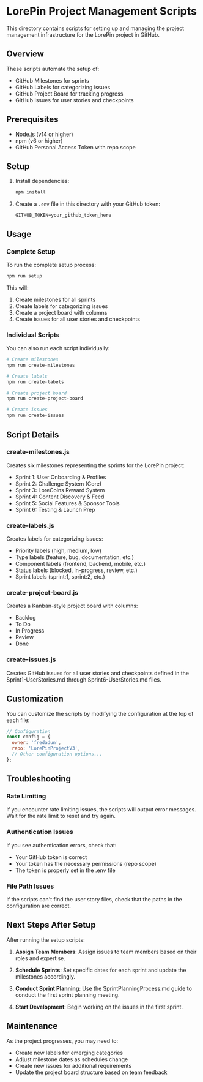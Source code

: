 # LorePin Project Management Scripts

This directory contains scripts for setting up and managing the project management infrastructure for the LorePin project in GitHub.

## Overview

These scripts automate the setup of:
- GitHub Milestones for sprints
- GitHub Labels for categorizing issues
- GitHub Project Board for tracking progress
- GitHub Issues for user stories and checkpoints

## Prerequisites

- Node.js (v14 or higher)
- npm (v6 or higher)
- GitHub Personal Access Token with repo scope

## Setup

1. Install dependencies:
   ```bash
   npm install
   ```

2. Create a `.env` file in this directory with your GitHub token:
   ```
   GITHUB_TOKEN=your_github_token_here
   ```

## Usage

### Complete Setup

To run the complete setup process:

```bash
npm run setup
```

This will:
1. Create milestones for all sprints
2. Create labels for categorizing issues
3. Create a project board with columns
4. Create issues for all user stories and checkpoints

### Individual Scripts

You can also run each script individually:

```bash
# Create milestones
npm run create-milestones

# Create labels
npm run create-labels

# Create project board
npm run create-project-board

# Create issues
npm run create-issues
```

## Script Details

### create-milestones.js

Creates six milestones representing the sprints for the LorePin project:
- Sprint 1: User Onboarding & Profiles
- Sprint 2: Challenge System (Core)
- Sprint 3: LoreCoins Reward System
- Sprint 4: Content Discovery & Feed
- Sprint 5: Social Features & Sponsor Tools
- Sprint 6: Testing & Launch Prep

### create-labels.js

Creates labels for categorizing issues:
- Priority labels (high, medium, low)
- Type labels (feature, bug, documentation, etc.)
- Component labels (frontend, backend, mobile, etc.)
- Status labels (blocked, in-progress, review, etc.)
- Sprint labels (sprint:1, sprint:2, etc.)

### create-project-board.js

Creates a Kanban-style project board with columns:
- Backlog
- To Do
- In Progress
- Review
- Done

### create-issues.js

Creates GitHub issues for all user stories and checkpoints defined in the Sprint1-UserStories.md through Sprint6-UserStories.md files.

## Customization

You can customize the scripts by modifying the configuration at the top of each file:

```javascript
// Configuration
const config = {
  owner: 'fredadun',
  repo: 'LorePinProjectV3',
  // Other configuration options...
};
```

## Troubleshooting

### Rate Limiting

If you encounter rate limiting issues, the scripts will output error messages. Wait for the rate limit to reset and try again.

### Authentication Issues

If you see authentication errors, check that:
- Your GitHub token is correct
- Your token has the necessary permissions (repo scope)
- The token is properly set in the .env file

### File Path Issues

If the scripts can't find the user story files, check that the paths in the configuration are correct.

## Next Steps After Setup

After running the setup scripts:

1. **Assign Team Members**: Assign issues to team members based on their roles and expertise.

2. **Schedule Sprints**: Set specific dates for each sprint and update the milestones accordingly.

3. **Conduct Sprint Planning**: Use the SprintPlanningProcess.md guide to conduct the first sprint planning meeting.

4. **Start Development**: Begin working on the issues in the first sprint.

## Maintenance

As the project progresses, you may need to:

- Create new labels for emerging categories
- Adjust milestone dates as schedules change
- Create new issues for additional requirements
- Update the project board structure based on team feedback